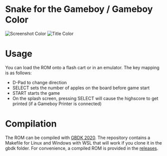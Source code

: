 # Snake for the Gameboy / Gameboy Color

![Screenshot Color](https://github.com/reini1305/gb_snake/raw/main/images/snake.png)
![Title Color](https://github.com/reini1305/gb_snake/raw/main/images/title.png)

# Usage
You can load the ROM onto a flash cart or in an emulator. The key mapping is as follows:
- D-Pad to change direction
- SELECT sets the number of apples on the board before game start
- START starts the game
- On the splash screen, pressing SELECT will cause the highscore to get printed (if a Gameboy Printer is connected)

# Compilation
The ROM can be compiled with [GBDK 2020](https://github.com/gbdk-2020/gbdk-2020). The repository contains a Makefile for Linux and Windows with WSL that will work if you clone it in the gbdk folder. For convenience, a compiled ROM is provided in the [releases](https://github.com/reini1305/gb_snake/releases).